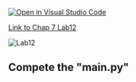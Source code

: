 [![Open in Visual Studio Code](https://classroom.github.com/assets/open-in-vscode-c66648af7eb3fe8bc4f294546bfd86ef473780cde1dea487d3c4ff354943c9ae.svg)](https://classroom.github.com/online_ide?assignment_repo_id=8940896&assignment_repo_type=AssignmentRepo)

[Link to Chap 7 Lab12](https://docs.google.com/presentation/d/1JAYVQiZr57OZfIMUQAkPNPlCKidqvytLhLDB5aqag_8/edit#slide=id.g114ede88c96_0_417)

![Lab12](https://nimbus-screenshots.s3.amazonaws.com/s/448a4403c74e2a0961163a422795c069.png)

## Compete the "main.py"


